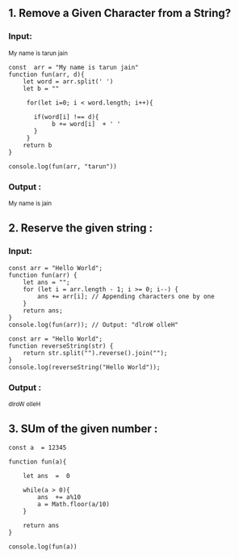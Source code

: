 ## 1. Remove a Given Character from a String?
### Input:
  <small> My name is tarun jain </small>
```
const  arr = "My name is tarun jain"
function fun(arr, d){ 
    let word = arr.split(' ')
    let b = ""
    
     for(let i=0; i < word.length; i++){
        
       if(word[i] !== d){
            b += word[i]  + ' '
       } 
     }
    return b
}

console.log(fun(arr, "tarun"))
```

### Output :
 <small> My name is jain </small>

 ## 2. Reserve the given string :
### Input:

```
const arr = "Hello World";
function fun(arr) {
    let ans = "";
    for (let i = arr.length - 1; i >= 0; i--) {
        ans += arr[i]; // Appending characters one by one
    }
    return ans;
}
console.log(fun(arr)); // Output: "dlroW olleH"
 ``` 
```
const arr = "Hello World";
function reverseString(str) {
    return str.split("").reverse().join("");
}
console.log(reverseString("Hello World"));  
 ```
### Output :
 <small> dlroW olleH </small>

 ## 3. SUm of the given number :
 
```
const a  = 12345

function fun(a){

    let ans  =  0
 
    while(a > 0){
        ans  += a%10 
        a = Math.floor(a/10)
    }
    
    return ans
}

console.log(fun(a)) 
```


